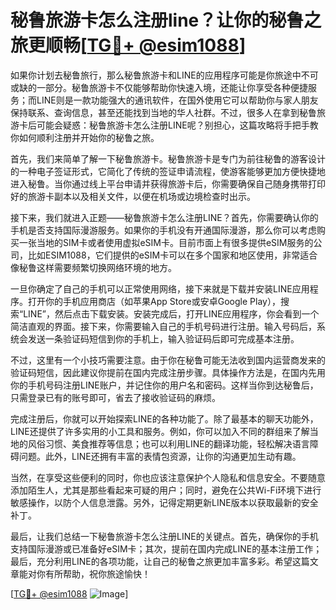 # 秘鲁旅游卡怎么注册line？让你的秘鲁之旅更顺畅[[TG💪+ @esim1088](https://t.me/s/esim1088)]

如果你计划去秘鲁旅行，那么秘鲁旅游卡和LINE的应用程序可能是你旅途中不可或缺的一部分。秘鲁旅游卡不仅能够帮助你快速入境，还能让你享受各种便捷服务；而LINE则是一款功能强大的通讯软件，在国外使用它可以帮助你与家人朋友保持联系、查询信息，甚至还能找到当地的华人社群。不过，很多人在拿到秘鲁旅游卡后可能会疑惑：秘鲁旅游卡怎么注册LINE呢？别担心，这篇攻略将手把手教你如何顺利注册并开始你的秘鲁之旅。

首先，我们来简单了解一下秘鲁旅游卡。秘鲁旅游卡是专门为前往秘鲁的游客设计的一种电子签证形式，它简化了传统的签证申请流程，使游客能够更加方便快捷地进入秘鲁。当你通过线上平台申请并获得旅游卡后，你需要确保自己随身携带打印好的旅游卡副本以及相关文件，以便在机场或边境检查时出示。

接下来，我们就进入正题——秘鲁旅游卡怎么注册LINE？首先，你需要确认你的手机是否支持国际漫游服务。如果你的手机没有开通国际漫游，那么你可以考虑购买一张当地的SIM卡或者使用虚拟eSIM卡。目前市面上有很多提供eSIM服务的公司，比如ESIM1088，它们提供的eSIM卡可以在多个国家和地区使用，非常适合像秘鲁这样需要频繁切换网络环境的地方。

一旦你确定了自己的手机可以正常使用网络，接下来就是下载并安装LINE应用程序。打开你的手机应用商店（如苹果App Store或安卓Google Play），搜索“LINE”，然后点击下载安装。安装完成后，打开LINE应用程序，你会看到一个简洁直观的界面。接下来，你需要输入自己的手机号码进行注册。输入号码后，系统会发送一条验证码短信到你的手机上，输入验证码后即可完成基本注册。

不过，这里有一个小技巧需要注意。由于你在秘鲁可能无法收到国内运营商发来的验证码短信，因此建议你提前在国内完成注册步骤。具体操作方法是，在国内先用你的手机号码注册LINE账户，并记住你的用户名和密码。这样当你到达秘鲁后，只需登录已有的账号即可，省去了接收验证码的麻烦。

完成注册后，你就可以开始探索LINE的各种功能了。除了最基本的聊天功能外，LINE还提供了许多实用的小工具和服务。例如，你可以加入不同的群组来了解当地的风俗习惯、美食推荐等信息；也可以利用LINE的翻译功能，轻松解决语言障碍问题。此外，LINE还拥有丰富的表情包资源，让你的沟通更加生动有趣。

当然，在享受这些便利的同时，你也应该注意保护个人隐私和信息安全。不要随意添加陌生人，尤其是那些看起来可疑的用户；同时，避免在公共Wi-Fi环境下进行敏感操作，以防个人信息泄露。另外，记得定期更新LINE版本以获取最新的安全补丁。

最后，让我们总结一下秘鲁旅游卡怎么注册LINE的关键点。首先，确保你的手机支持国际漫游或已准备好eSIM卡；其次，提前在国内完成LINE的基本注册工作；最后，充分利用LINE的各项功能，让自己的秘鲁之旅更加丰富多彩。希望这篇文章能对你有所帮助，祝你旅途愉快！

[[TG💪+ @esim1088](https://t.me/s/esim1088) ![Image](https://i.postimg.cc/4NQfJmqS/Snipaste-2025-05-13-00-14-12.png)]